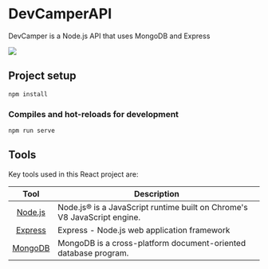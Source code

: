 # DevCamperAPI
DevCamper is a Node.js API that uses MongoDB and Express

![](https://curtisaallen.github.io/DevCamperAPI/bg.png)

## Project setup
```
npm install
```

### Compiles and hot-reloads for development
```
npm run serve
```

## Tools
Key tools used in this React project are:

| Tool             | Description   |
| :-------------:|--------------|
| [Node.js](https://nodejs.org) | Node.js® is a JavaScript runtime built on Chrome's V8 JavaScript engine. |
| [Express](https://expressjs.com) | Express - Node.js web application framework|
| [MongoDB](https://mongodb.com) | MongoDB is a cross-platform document-oriented database program. |

